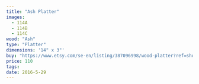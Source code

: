 ```yaml
---
title: "Ash Platter"
images:
  - 114A
  - 114B
  - 114C
wood: "Ash"
type: "Platter"
dimensions: '14" x 3"'
buy: "https://www.etsy.com/se-en/listing/387096998/wood-platter?ref=shop_home_active_32"
price: 110
tags:
date: 2016-5-29
---
```

